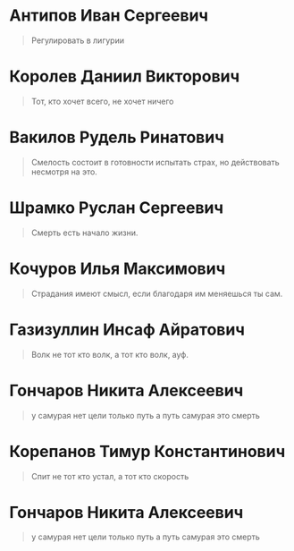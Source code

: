 # Антипов Иван Сергеевич
> Регулировать в лигурии 

# Королев Даниил Викторович
> Тот, кто хочет всего, не хочет ничего

# Вакилов Рудель Ринатович
> Смелость состоит в готовности испытать страх, но действовать несмотря на это.

# Шрамко Руслан Сергеевич
> Смерть есть начало жизни.

# Кочуров Илья Максимович
> Страдания имеют смысл, если благодаря им меняешься ты сам.

# Газизуллин Инсаф Айратович
> Волк не тот кто волк, а тот кто волк, ауф.

# Гончаров Никита Алексеевич
> у самурая нет цели только путь а путь самурая это смерть

# Корепанов Тимур Константинович
> Спит не тот кто устал, а тот кто скорость

# Гончаров Никита Алексеевич
> у самурая нет цели только путь
 а путь самурая это смерть





